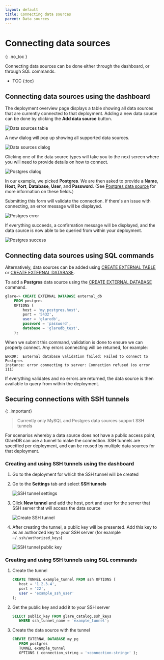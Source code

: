 ```yaml
---
layout: default
title: Connecting data sources
parent: Data sources
---
```


<!-- markdownlint-disable MD022 -->

<!-- prettier-ignore-start -->
# Connecting data sources
{: .no_toc }
<!-- prettier-ignore-end -->

<!-- markdownlint-enable MD022 -->

Connecting data sources can be done either through the dashboard, or through SQL
commands.

<!-- prettier-ignore -->
- TOC
{:toc}

## Connecting data sources using the dashboard

The deployment overview page displays a table showing all data sources that are
currently connected to that deployment. Adding a new data source can be done by
clicking the **Add data source** button.

![Data sources table]

A new dialog will pop up showing all supported data sources.

![Data sources dialog]

Clicking one of the data source types will take you to the next screen where you
will need to provide details on how to connect.

![Postgres dialog]

In our example, we picked **Postgres**. We are then asked to provide a **Name**,
**Host**, **Port**, **Database**, **User**, and **Password**. (See [Postgres
data source] for more information on these fields.)

Submitting this form will validate the connection. If there's an issue with
connecting, an error message will be displayed.

![Postgres error]

If everything succeeds, a confirmation message will be displayed, and the data
source is now able to be queried from within your deployment.

![Postgres success]

## Connecting data sources using SQL commands

Alternatively, data sources can be added using [CREATE EXTERNAL TABLE] or
[CREATE EXTERNAL DATABASE].

To add a **Postgres** data source using the [CREATE EXTERNAL DATABASE] command.

```sql
glare=> CREATE EXTERNAL DATABASE external_db
    FROM postgres
    OPTIONS (
        host = 'my.postgres.host',
        port = '5432',
        user = 'glaredb',
        password = 'password',
        database = 'glaredb_test',
    );
```

When we submit this command, validation is done to ensure we can properly
connect. Any errors connecting will be returned, for example:

```text
ERROR:  External database validation failed: Failed to connect to Postgres
instance: error connecting to server: Connection refused (os error 111)
```

If everything validates and no errors are returned, the data source is then
available to query from within the deployment.

## Securing connections with SSH tunnels

{: .important}

> Currently only MySQL and Postgres data sources support SSH tunnels

For scenarios whereby a data source does not have a public access point, GlareDB
can use a tunnel to make the connection. SSH tunnels are specified per deployment,
and can be reused by multiple data sources for that deployment.

### Creating and using SSH tunnels using the dashboard

1. Go to the deployment for which the SSH tunnel will be created
2. Go to the **Settings** tab and select **SSH tunnels**

   ![SSH tunnel settings]

3. Click **New tunnel** and add the host, port and user for the server that SSH
   server that will access the data source

   ![Create SSH tunnel]

4. After creating the tunnel, a public key will be presented. Add this key to
   as an authorized key to your SSH server (for example `~/.ssh/authorized_keys`)

   ![SSH tunnel public key]

### Creating and using SSH tunnels using SQL commands

1. Create the tunnel

   ```sql
   CREATE TUNNEL example_tunnel FROM ssh OPTIONS (
      host = '1.2.3.4',
      port = '22',
      user = 'example_ssh_user'
   );
   ```

2. Get the public key and add it to your SSH server

   ```sql
   SELECT public_key FROM glare_catalog.ssh_keys
      WHERE ssh_tunnel_name = 'example_tunnel';
   ```

3. Create the data source with the tunnel

   ```sql
   CREATE EXTERNAL DATABASE my_pg
      FROM postgres
      TUNNEL example_tunnel
      OPTIONS ( connection_string = '<connection-string>' );
   ```

[Data sources table]: /assets/images/data-sources-table.png
[Data sources dialog]: /assets/images/data-sources-dialog.png
[Postgres dialog]: /assets/images/postgres-dialog.png
[Postgres error]: /assets/images/postgres-error.png
[Postgres success]: /assets/images/postgres-success.png
[Postgres data source]: /docs/data-sources/supported/postgres
[CREATE EXTERNAL DATABASE]: /docs/sql-reference/sql-commands/create-external-database
[CREATE EXTERNAL TABLE]: /docs/sql-reference/sql-commands/create-external-table
[SSH tunnel settings]: /assets/images/deployment_settings_ssh_tunnel.png
[Create SSH tunnel]: /assets/images/create_ssh_tunnel.png
[SSH tunnel public key]: /assets/images/public_key.png

